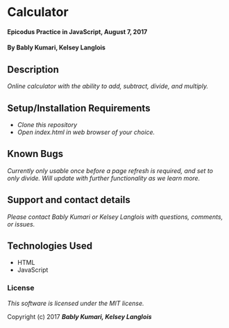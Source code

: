 # Calculator

#### Epicodus Practice in JavaScript, August 7, 2017

#### By Bably Kumari, Kelsey Langlois

## Description

_Online calculator with the ability to add, subtract, divide, and multiply._

## Setup/Installation Requirements

* _Clone this repository_
* _Open index.html in web browser of your choice._

## Known Bugs

_Currently only usable once before a page refresh is required, and set to only divide. Will update with further functionality as we learn more._

## Support and contact details

_Please contact Bably Kumari or Kelsey Langlois with questions, comments, or issues._

## Technologies Used

* HTML
* JavaScript

### License

*This software is licensed under the MIT license.*

Copyright (c) 2017 **_Bably Kumari, Kelsey Langlois_**
